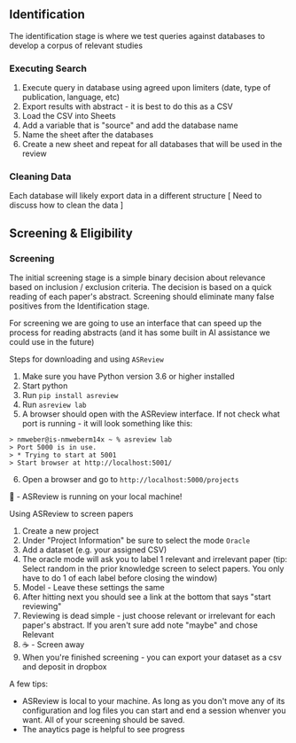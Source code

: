 ## Identification
The identification stage is where we test queries against databases to develop a corpus of relevant studies 

### Executing Search
1. Execute query in database using agreed upon limiters (date, type of publication, language, etc)
2. Export results with abstract - it is best to do this as a CSV
3. Load the CSV into Sheets
4. Add a variable that is "source" and add the database name
5. Name the sheet after the databases
6. Create a new sheet and repeat for all databases that will be used in the review

### Cleaning Data
Each database will likely export data in a different structure
[ Need to discuss how to clean the data ]

## Screening & Eligibility 

### Screening
The initial screening stage is a simple binary decision about relevance based on inclusion / exclusion criteria. The decision is based on a quick reading of each paper's abstract.
Screening should eliminate many false positives from the Identification stage.

For screening we are going to use an interface that can speed up the process for reading abstracts (and it has some built in AI assistance we could use in the future)

Steps for downloading and using `ASReview`
1. Make sure you have Python version 3.6 or higher installed
2. Start python
3. Run `pip install asreview`
4. Run `asreview lab`
5. A browser should open with the ASReview interface. If not check what port is running - it will look something like this:

```
> nmweber@is-nmweberm14x ~ % asreview lab
> Port 5000 is in use.
> * Trying to start at 5001
> Start browser at http://localhost:5001/
```

6. Open a browser and go to `http://localhost:5000/projects`

🎉 - ASReview is running on your local machine!

Using ASReview to screen papers
1. Create a new project
2. Under "Project Information" be sure to select the mode `Oracle`
3. Add a dataset (e.g. your assigned CSV)
4. The oracle mode will ask you to label 1 relevant and irrelevant paper (tip: Select random in the prior knowledge screen to select papers. You only have to do 1 of each label before closing the window)
5. Model - Leave these settings the same
6. After hitting next you should see a link at the bottom that says "start reviewing"
6. Reviewing is dead simple - just choose relevant or irrelevant for each paper's abstract. If you aren't sure add note "maybe" and chose Relevant
7. ☕️ - Screen away
7. When you're finished screening - you can export your dataset as a csv and deposit in dropbox

A few tips:
- ASReview is local to your machine. As long as you don't move any of its configuration and log files you can start and end a session whenver you want. All of your screening should be saved.
- The anaytics page is helpful to see progress

